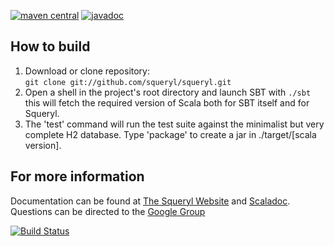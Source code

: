 [![maven central](https://maven-badges.herokuapp.com/maven-central/org.squeryl/squeryl_2.12/badge.svg)](https://maven-badges.herokuapp.com/maven-central/org.squeryl/squeryl_2.12)
[![javadoc](https://javadoc-badge.appspot.com/org.squeryl/squeryl_2.12.svg?label=scaladoc)](https://javadoc-badge.appspot.com/org.squeryl/squeryl_2.12/org/squeryl/index.html?javadocio=true)

## How to build
1. Download or clone repository:  
     `git clone git://github.com/squeryl/squeryl.git`
2. Open a shell in the project's root directory and launch SBT with `./sbt`
   this will fetch the required version of Scala both for
   SBT itself and for Squeryl.
3. The 'test' command will run the test suite against the
   minimalist but very complete H2 database.
   Type 'package' to create a jar in ./target/[scala version].

## For more information
Documentation can be found at [The Squeryl Website][1] and [Scaladoc][3]. Questions can be directed to the [Google Group][2]

[![Build Status](https://travis-ci.org/squeryl/squeryl.svg?branch=master)](https://travis-ci.org/squeryl/squeryl)

[1]: https://squeryl.github.io
[2]: https://groups.google.com/forum/#!forum/squeryl
[3]: http://javadoc-badge.appspot.com/org.squeryl/squeryl_2.12/org/squeryl/index.html
